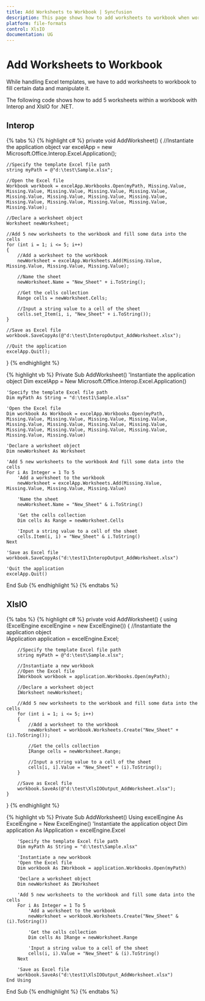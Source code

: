 ```yaml
---
title: Add Worksheets to Workbook | Syncfusion
description: This page shows how to add worksheets to workbook when working with template Excel document.
platform: file-formats
control: XlsIO
documentation: UG
---
```


# Add Worksheets to Workbook

While handling Excel templates, we have to add worksheets to workbook to fill certain data and manipulate it.

The following code shows how to add 5 worksheets within a workbook with Interop and XlsIO for .NET.

## Interop

{% tabs %}
{% highlight c# %}
private void AddWorksheet()
{
    //Instantiate the application object
    var excelApp = new Microsoft.Office.Interop.Excel.Application();

    //Specify the template Excel file path
    string myPath = @"d:\test\Sample.xlsx";

    //Open the Excel file
    Workbook workbook = excelApp.Workbooks.Open(myPath, Missing.Value, Missing.Value, Missing.Value, Missing.Value, Missing.Value, Missing.Value, Missing.Value, Missing.Value, Missing.Value, Missing.Value, Missing.Value, Missing.Value, Missing.Value, Missing.Value);

    //Declare a worksheet object
    Worksheet newWorksheet;

    //Add 5 new worksheets to the workbook and fill some data into the cells
    for (int i = 1; i <= 5; i++)
    {
        //Add a worksheet to the workbook
        newWorksheet = excelApp.Worksheets.Add(Missing.Value, Missing.Value, Missing.Value, Missing.Value);

        //Name the sheet
        newWorksheet.Name = "New_Sheet" + i.ToString();

        //Get the cells collection
        Range cells = newWorksheet.Cells;

        //Input a string value to a cell of the sheet
        cells.set_Item(i, i, "New_Sheet" + i.ToString());
    }

    //Save as Excel file
    workbook.SaveCopyAs(@"d:\test\InteropOutput_AddWorksheet.xlsx");

    //Quit the application
    excelApp.Quit();
}
{% endhighlight %}

{% highlight vb %}
Private Sub AddWorksheet()
    'Instantiate the application object
    Dim excelApp = New Microsoft.Office.Interop.Excel.Application()

    'Specify the template Excel file path
    Dim myPath As String = "d:\test1\Sample.xlsx"

    'Open the Excel file
    Dim workbook As Workbook = excelApp.Workbooks.Open(myPath, Missing.Value, Missing.Value, Missing.Value, Missing.Value, Missing.Value, Missing.Value, Missing.Value, Missing.Value, Missing.Value, Missing.Value, Missing.Value, Missing.Value, Missing.Value, Missing.Value)

    'Declare a worksheet object
    Dim newWorksheet As Worksheet

    'Add 5 new worksheets to the workbook And fill some data into the cells
    For i As Integer = 1 To 5
        'Add a worksheet to the workbook
        newWorksheet = excelApp.Worksheets.Add(Missing.Value, Missing.Value, Missing.Value, Missing.Value)

        'Name the sheet
        newWorksheet.Name = "New_Sheet" & i.ToString()

        'Get the cells collection
        Dim cells As Range = newWorksheet.Cells

        'Input a string value to a cell of the sheet
        cells.Item(i, i) = "New_Sheet" & i.ToString()
    Next

    'Save as Excel file
    workbook.SaveCopyAs("d:\test1\InteropOutput_AddWorksheet.xlsx")

    'Quit the application
    excelApp.Quit()
End Sub
{% endhighlight %}
{% endtabs %}

## XlsIO

{% tabs %}
{% highlight c# %}
private void AddWorksheet()
{
    using (ExcelEngine excelEngine = new ExcelEngine())
    {
        //Instantiate the application object                
        IApplication application = excelEngine.Excel;

        //Specify the template Excel file path
        string myPath = @"d:\test\Sample.xlsx";

        //Instantiate a new workbook
        //Open the Excel file
        IWorkbook workbook = application.Workbooks.Open(myPath);

        //Declare a worksheet object
        IWorksheet newWorksheet;

        //Add 5 new worksheets to the workbook and fill some data into the cells
        for (int i = 1; i <= 5; i++)
        {
            //Add a worksheet to the workbook
            newWorksheet = workbook.Worksheets.Create("New_Sheet" + (i).ToString());

            //Get the cells collection
            IRange cells = newWorksheet.Range;

            //Input a string value to a cell of the sheet
            cells[i, i].Value = "New_Sheet" + (i).ToString();
        }

        //Save as Excel file
        workbook.SaveAs(@"d:\test\XlsIOOutput_AddWorksheet.xlsx");
    }
}
{% endhighlight %}

{% highlight vb %}
Private Sub AddWorksheet()
    Using excelEngine As ExcelEngine = New ExcelEngine()
        'Instantiate the application object
        Dim application As IApplication = excelEngine.Excel

        'Specify the template Excel file path
        Dim myPath As String = "d:\test\Sample.xlsx"

        'Instantiate a new workbook
        'Open the Excel file
        Dim workbook As IWorkbook = application.Workbooks.Open(myPath)

        'Declare a worksheet object
        Dim newWorksheet As IWorksheet

        'Add 5 new worksheets to the workbook and fill some data into the cells
        For i As Integer = 1 To 5
            'Add a worksheet to the workbook
            newWorksheet = workbook.Worksheets.Create("New_Sheet" & (i).ToString())

            'Get the cells collection
            Dim cells As IRange = newWorksheet.Range

            'Input a string value to a cell of the sheet
            cells(i, i).Value = "New_Sheet" & (i).ToString()
        Next

        'Save as Excel file
        workbook.SaveAs("d:\test1\XlsIOOutput_AddWorksheet.xlsx")
    End Using
End Sub
{% endhighlight %}
{% endtabs %}
